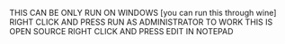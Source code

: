 THIS CAN BE ONLY RUN ON WINDOWS [you can run this through wine]
RIGHT CLICK AND PRESS RUN AS ADMINISTRATOR TO WORK
THIS IS OPEN SOURCE RIGHT CLICK AND PRESS EDIT IN NOTEPAD
